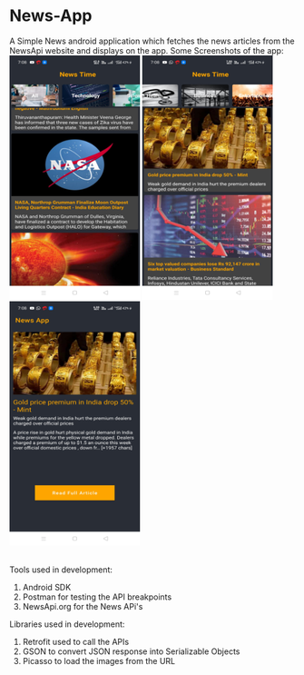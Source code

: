 # News-App
A Simple News android application which fetches the news articles from the NewsApi website and displays on the app.
Some Screenshots of the app:<br>
<img src="https://github.com/yathaarthbatra/News-App/blob/main/app/src/main/java/com/example/newstime/utlis/Screenshot_2021-07-11-19-08-28-02.jpg" alt="drawing" width="230" height="430" />
<img src="https://github.com/yathaarthbatra/News-App/blob/main/app/src/main/java/com/example/newstime/utlis/Screenshot_2021-07-11-19-08-42-28_c4ad7810f7581382b05038558d496fc4.jpg" alt="drawing" width="230" height="430" />
<img src="https://github.com/yathaarthbatra/News-App/blob/main/app/src/main/java/com/example/newstime/utlis/Screenshot_2021-07-11-19-08-49-74_c4ad7810f7581382b05038558d496fc4.jpg" alt="drawing" width="230" height="430"/><br><br>


Tools used in development:<br>
1. Android SDK <br>
2. Postman for testing the API breakpoints<br>
3. NewsApi.org for the News APi's<br>

Libraries used in development:<br>
1. Retrofit used to call the APIs <br>
2. GSON to convert JSON response into Serializable Objects<br>
3. Picasso to load the images from the URL<br>
